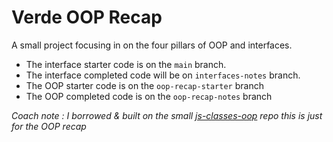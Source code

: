 # Verde OOP Recap

A small project focusing in on the four pillars of OOP and interfaces.

- The interface starter code is on the `main` branch.
- The interface completed code will be on `interfaces-notes` branch.
- The OOP starter code is on the `oop-recap-starter` branch
- The OOP completed code is on the `oop-recap-notes` branch

_Coach note : I borrowed & built on the small [js-classes-oop](https://github.com/nology-tech/js-classes-oop/) repo this is just for the OOP recap_

